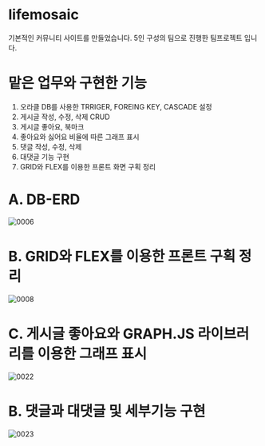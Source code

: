 # lifemosaic

기본적인 커뮤니티 사이트를 만들었습니다.
5인 구성의 팀으로 진행한 팀프로젝트 입니다.

# 맡은 업무와 구현한 기능
1. 오라클 DB를 사용한 TRRIGER, FOREING KEY, CASCADE 설정
2. 게시글 작성, 수정, 삭제 CRUD
3. 게시글 좋아요, 북마크
4. 좋아요와 싫어요 비율에 따른 그래프 표시
5. 댓글 작성, 수정, 삭제
6. 대댓글 기능 구현
7. GRID와 FLEX를 이용한 프론트 화면 구획 정리

# A. DB-ERD
![0006](https://github.com/NODONGR/lifemosaic333/assets/65797675/ba5ed5e1-5630-432d-af47-b060e70adf4b)
# B. GRID와 FLEX를 이용한 프론트 구획 정리
![0008](https://github.com/NODONGR/lifemosaic333/assets/65797675/19d4fc9f-08ad-4aa6-8aa7-09a36556abf8)
# C. 게시글 좋아요와 GRAPH.JS 라이브러리를 이용한 그래프 표시
![0022](https://github.com/NODONGR/lifemosaic333/assets/65797675/1d785108-3a1d-4c89-b39d-febb90968111)
# B. 댓글과 대댓글 및 세부기능 구현
![0023](https://github.com/NODONGR/lifemosaic333/assets/65797675/1d19d4e3-59f0-44c1-b3a6-7a8cd5acc9a8)
